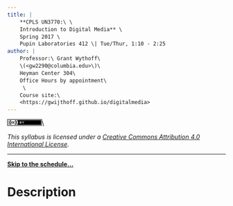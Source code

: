 ```yaml
---
title: |
    **CPLS UN3770:\ \
    Introduction to Digital Media** \
    Spring 2017 \
    Pupin Laboratories 412 \| Tue/Thur, 1:10 - 2:25
author: |
    Professor:\ Grant Wythoff\
    \(<gw2290@columbia.edu>\)\
    Heyman Center 304\
    Office Hours by appointment\
     \
    Course site:\
    <https://gwijthoff.github.io/digitalmedia>
---
```


![](assets/images/cc-by.png)\

*This syllabus is licensed under a [Creative Commons Attribution 4.0 International License](http://creativecommons.org/licenses/by/4.0/).*

* * * * * * 

[**Skip to the schedule…**](#schedule)

Description
============